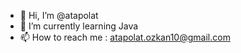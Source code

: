 - 👋 Hi, I’m @atapolat
- 🌱 I’m currently learning Java 
- 📫 How to reach me : atapolat.ozkan10@gmail.com


